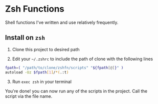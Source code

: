 # Zsh Functions

Shell functions I've written and use relatively frequently.

## Install on `zsh`

1. Clone this project to desired path

2. Edit your `~/.zshrc` to include the path of clone with the following lines

```sh
fpath=( "/path/to/clone/zshfn/scripts" "${fpath[@]}" )
autoload -Uz $fpath[1]/*(.:t)
```

3. Run `exec zsh` in your terminal

You're done! you can now run any of the scripts in the project. Call the script via the file name.
